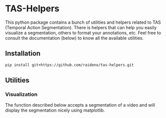 # TAS-Helpers

This python package contains a bunch of utilities and helpers related to TAS (Temporal Action Segmentation). There is helpers that can help you easily visualize a segmentation, others to format your annotations, etc. Feel free to consult the documentation (below) to know all the available utilities.

## Installation

```bash
pip install git+https://github.com/raideno/tas-helpers.git
```

## Utilities

### Visualization

The function described below accepts a segmentation of a video and will display the segmentation nicely using matplotlib.
